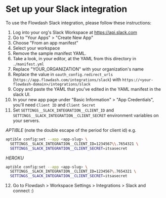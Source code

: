# Set up your Slack integration

To use the Flowdash Slack integration, please follow these instructions:

1. Log into your org's Slack Workspace at https://api.slack.com
2. Go to "Your Apps" > "Create New App"
3. Choose "From an app manifest"
4. Select your workspace
5. Remove the sample manifest YAML. 
6. Take a look, in your editor, at the YAML from this directory in `./manifest.yml`
7. Replace "YOUR_ORGANIZATION" with your organization's name 
8. Replace the value in `oauth_config.redirect_urls` (`https://app.flowdash.com/integrations/slack`) with `https://<your-flowdash-domain>/integrations/slack`
9. Copy and paste the YAML that you've edited in the YAML manifest in the slack UI.
10. In your new app page under "Basic Information" > "App Credentials", you'll need `Client ID` and `Client Secret`
11. Set `SETTINGS__SLACK_INTEGRATION__CLIENT_ID` and `SETTINGS__SLACK_INTEGRATION__CLIENT_SECRET` environment variables on your servers.

*APTIBLE* (note the double escape of the period for client id)
e.g.
```bash
aptible config:set --app <app-slug> \
  SETTINGS__SLACK_INTEGRATION__CLIENT_ID=1234567\\.7654321 \ 
  SETTINGS__SLACK_INTEGRATION__CLIENT_SECRET=itsasecret
```

*HEROKU*
```bash
aptible config:set --app <app-slug> \
  SETTINGS__SLACK_INTEGRATION__CLIENT_ID=1234567\.7654321 \ 
  SETTINGS__SLACK_INTEGRATION__CLIENT_SECRET=itsasecret
```
12. Go to Flowdash > Workspace Settings > Integrations > Slack and connect :)
